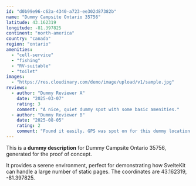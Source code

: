 ```yaml
---
id: "d0b99e96-c62a-4340-a723-ee302d87382b"
name: "Dummy Campsite Ontario 35756"
latitude: 43.162319
longitude: -81.397825
continent: "north-america"
country: "canada"
region: "ontario"
amenities:
  - "cell-service"
  - "fishing"
  - "RV-suitable"
  - "toilet"
images:
  - "https://res.cloudinary.com/demo/image/upload/v1/sample.jpg"
reviews:
  - author: "Dummy Reviewer A"
    date: "2025-03-07"
    rating: 3
    comment: "A nice, quiet dummy spot with some basic amenities."
  - author: "Dummy Reviewer B"
    date: "2025-08-05"
    rating: 2
    comment: "Found it easily. GPS was spot on for this dummy location."
---
```


This is a **dummy description** for Dummy Campsite Ontario 35756, generated for the proof of concept.

It provides a serene environment, perfect for demonstrating how SvelteKit can handle a large number of static pages. The coordinates are 43.162319, -81.397825.
